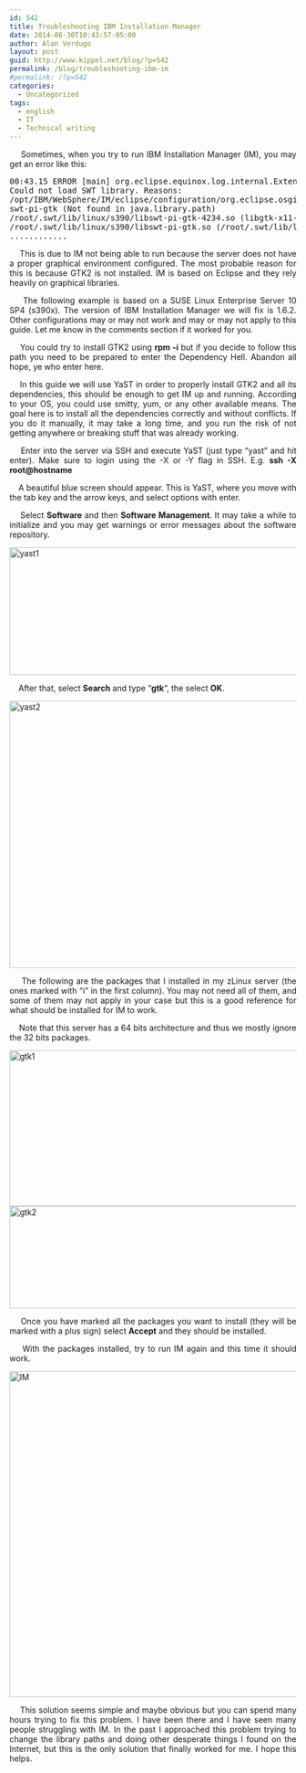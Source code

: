 ```yaml
---
id: 542
title: Troubleshooting IBM Installation Manager
date: 2014-06-30T10:43:57-05:00
author: Alan Verdugo
layout: post
guid: http://www.kippel.net/blog/?p=542
permalink: /blog/troubleshooting-ibm-im
#permalink: /?p=542
categories:
  - Uncategorized
tags:
  - english
  - IT
  - Technical writing
---
```

<p style="text-align: justify;">
      Sometimes, when you try to run IBM Installation Manager (IM), you may get an error like this:
</p>

<pre class="theme:terminal font:ubuntu-mono striped:false nums:false wrap:true lang:default decode:true ">00:43.15 ERROR [main] org.eclipse.equinox.log.internal.ExtendedLogReaderServiceFactory safeLogged
Could not load SWT library. Reasons:
/opt/IBM/WebSphere/IM/eclipse/configuration/org.eclipse.osgi/bundles/288/1/.cp/libswt-pi-gtk-4234.so (libgtk-x11-2.0.so.0: cannot open shared object file: No such file or directory)
swt-pi-gtk (Not found in java.library.path)
/root/.swt/lib/linux/s390/libswt-pi-gtk-4234.so (libgtk-x11-2.0.so.0: cannot open shared object file: No such file or directory)
/root/.swt/lib/linux/s390/libswt-pi-gtk.so (/root/.swt/lib/linux/s390/liblibswt-pi-gtk.so.so: cannot open shared object file: No such file or directory)
............
</pre>

<p style="text-align: justify;">
      This is due to IM not being able to run because the server does not have a proper graphical environment configured. The most probable reason for this is because GTK2 is not installed. IM is based on Eclipse and they rely heavily on graphical libraries.
</p>

<p dir="ltr" style="text-align: justify;">
      The following example is based on a SUSE Linux Enterprise Server 10 SP4 (s390x). The version of IBM Installation Manager we will fix is 1.6.2. Other configurations may or may not work and may or may not apply to this guide. Let me know in the comments section if it worked for you.
</p>

<p dir="ltr" style="text-align: justify;">
      You could try to install GTK2 using <strong>rpm -i</strong> but if you decide to follow this path you need to be prepared to enter the Dependency Hell. Abandon all hope, ye who enter here.
</p>

<p dir="ltr" style="text-align: justify;">
      In this guide we will use YaST in order to properly install GTK2 and all its dependencies, this should be enough to get IM up and running. According to your OS, you could use smitty, yum, or any other available means. The goal here is to install all the dependencies correctly and without conflicts. If you do it manually, it may take a long time, and you run the risk of not getting anywhere or breaking stuff that was already working.
</p>

<p dir="ltr" style="text-align: justify;">
      Enter into the server via SSH and execute YaST (just type &#8220;yast&#8221; and hit enter). Make sure to login using the -X or -Y flag in SSH. E.g. <strong>ssh -X root@hostname</strong>
</p>

<p dir="ltr" style="text-align: justify;">
      A beautiful blue screen should appear. This is YaST, where you move with the tab key and the arrow keys, and select options with enter.
</p>

<p dir="ltr" style="text-align: justify;">
      Select <strong>Software</strong> and then <strong>Software Management</strong>. It may take a while to initialize and you may get warnings or error messages about the software repository.
</p>

<p dir="ltr" style="text-align: justify;">
  <a href="http://li106-124.members.linode.com/blog/wp-content/uploads/2014/06/yast1.png"><img class="aligncenter  wp-image-544" src="http://li106-124.members.linode.com/blog/wp-content/uploads/2014/06/yast1.png" alt="yast1" width="584" height="224" /></a>
</p>

<p dir="ltr" style="text-align: justify;">
      After that, select <strong>Search</strong> and type &#8220;<strong>gtk</strong>&#8220;, the select <strong>OK</strong>.
</p>

<p dir="ltr" style="text-align: justify;">
  <a href="http://li106-124.members.linode.com/blog/wp-content/uploads/2014/06/yast2.png"><img class="aligncenter  wp-image-545" src="http://li106-124.members.linode.com/blog/wp-content/uploads/2014/06/yast2.png" alt="yast2" width="512" height="468" /></a>
</p>

<p dir="ltr" style="text-align: justify;">
      The following are the packages that I installed in my zLinux server (the ones marked with &#8220;i&#8221; in the first column). You may not need all of them, and some of them may not apply in your case but this is a good reference for what should be installed for IM to work.
</p>

<p dir="ltr" style="text-align: justify;">
      Note that this server has a 64 bits architecture and thus we mostly ignore the 32 bits packages.
</p>

<p dir="ltr" style="text-align: justify;">
  <a href="http://li106-124.members.linode.com/blog/wp-content/uploads/2014/06/gtk2.png"><img class="aligncenter  wp-image-546" src="http://li106-124.members.linode.com/blog/wp-content/uploads/2014/06/gtk1.png" alt="gtk1" width="755" height="273" /><img class="aligncenter wp-image-547" src="http://li106-124.members.linode.com/blog/wp-content/uploads/2014/06/gtk2.png" alt="gtk2" width="755" height="179" /></a>
</p>

<p dir="ltr" style="text-align: justify;">
      Once you have marked all the packages you want to install (they will be marked with a plus sign) select <strong>Accept</strong> and they should be installed.
</p>

<p dir="ltr" style="text-align: justify;">
      With the packages installed, try to run IM again and this time it should work.
</p>

<p dir="ltr" style="text-align: justify;">
  <a href="http://li106-124.members.linode.com/blog/wp-content/uploads/2014/06/IM.png"><img class="aligncenter size-full wp-image-543" src="http://li106-124.members.linode.com/blog/wp-content/uploads/2014/06/IM.png" alt="IM" width="796" height="571" /></a>
</p>

<p dir="ltr" style="text-align: justify;">
      This solution seems simple and maybe obvious but you can spend many hours trying to fix this problem. I have been there and I have seen many people struggling with IM. In the past I approached this problem trying to change the library paths and doing other desperate things I found on the Internet, but this is the only solution that finally worked for me. I hope this helps.
</p>